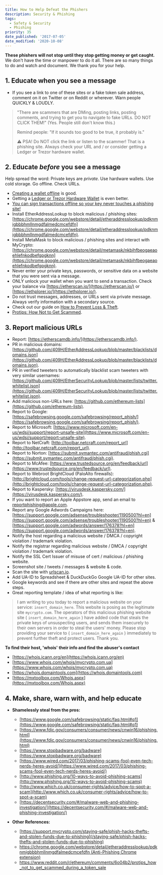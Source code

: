 ```yaml
---
title: How to Help Defeat the Phishers
description: Security & Phishing
tags:
  - Safety & Security
  - Phishing
priority: 35
date_published: '2017-07-05'
date_modified: '2020-10-08'
---
```


**These phishers will not stop until they stop getting money or get caught.** We don't have the time or manpower to do it all. There are so many things to do and watch and document. We thank you for your help.

## 1. Educate when you see a message

- If you see a link to one of these sites or a fake token sale address, comment on it on Twitter or on Reddit or wherever. Warn people QUICKLY & LOUDLY.

> "There are scammers that are DMing, posting links, posting comments, and trying to get you to navigate to fake URLs. DO NOT CLICK THEM!" (Yes. People still don't know this.)
>
> Remind people: "If it sounds too good to be true, it probably is."
>
> ⚠ PSA! Do NOT click the link or listen to the scammer! That is a phishing site. Always check your URL and / or consider getting a Ledger or Trezor hardware wallet.

## 2. Educate _before_ you see a message

Help spread the word: Private keys are _private_. Use hardware wallets. Use cold storage. Go offline. Check URLs.

- [Creating a wallet offline](/how-to/offline/how-to-run-mycrypto-offline-and-locally) is good.
- Getting a [Ledger or Trezor Hardware Wallet](/staying-safe/hardware-wallet-recommendations) is even better.
- [You can sign transactions offline so your key never touches a phishing site!](/how-to/sending/how-to-make-an-offline-transaction)
- Install EtherAddressLookup to block malicious / phishing sites: [https://chrome.google.com/webstore/detail/etheraddresslookup/pdknmigbbbhmllnmgdfalmedcmcefdfn](https://chrome.google.com/webstore/detail/etheraddresslookup/pdknmigbbbhmllnmgdfalmedcmcefdfn).
- Install MetaMask to block malicious / phishing sites and interact with MyCrypto: [https://chrome.google.com/webstore/detail/metamask/nkbihfbeogaeaoehlefnkodbefgpgknn](https://chrome.google.com/webstore/detail/metamask/nkbihfbeogaeaoehlefnkodbefgpgknn).
- Never enter your private keys, passwords, or sensitive data on a website that you were sent via a message.
- ONLY unlock your wallet when you want to send a transaction. Check your balance via [https://etherscan.io/](https://etherscan.io/) or [https://ethplorer.io/](https://ethplorer.io/).
- Do not trust messages, addresses, or URLs sent via private message. Always verify information with a secondary source.
- Check out our guide on [How to Prevent Loss & Theft](/staying-safe/protecting-yourself-and-your-funds).
- [Protips: How Not to Get Scammed](/staying-safe/mycrypto-protips-how-not-to-get-scammed-during-ico).

## 3. Report malicious URLs

- Report: [https://etherscamdb.info/](https://etherscamdb.info/).
- PR in malicious domains: [https://github.com/409H/EtherAddressLookup/blob/master/blacklists/domains.json](https://github.com/409H/EtherAddressLookup/blob/master/blacklists/domains.json).
- PR in verified tweeters to automatically blacklist scam tweeters with very similar usernames: [https://github.com/409H/EtherSecurityLookup/blob/master/lists/twitter.whitelist.json](https://github.com/409H/EtherSecurityLookup/blob/master/lists/twitter.whitelist.json).
- Add malicious non-URLs here: [https://github.com/ethereum-lists](https://github.com/ethereum-lists).
- Report to Google: [https://safebrowsing.google.com/safebrowsing/report_phish/](https://safebrowsing.google.com/safebrowsing/report_phish/).
- Report to Microsoft: [https://www.microsoft.com/en-us/wdsi/support/report-unsafe-site](https://www.microsoft.com/en-us/wdsi/support/report-unsafe-site).
- Report to NetCraft: [http://toolbar.netcraft.com/report_url](http://toolbar.netcraft.com/report_url).
- Report to Norton: [https://submit.symantec.com/antifraud/phish.cgi](https://submit.symantec.com/antifraud/phish.cgi).
- Report to McAfee: [https://www.trustedsource.org/en/feedback/url](https://www.trustedsource.org/en/feedback/url).
- Report to Webroot BrightCloud (PaloAlto firewalls): [http://brightcloud.com/tools/change-request-url-categorization.php](http://brightcloud.com/tools/change-request-url-categorization.php).
- Report to Kaspersky: [https://virusdesk.kaspersky.com/](https://virusdesk.kaspersky.com/).
- If you want to report an Apple Appstore app, send an email to reportphishing@apple.com.
- Report any Google Adwords Campaigns here: [https://support.google.com/adsense/troubleshooter/1190500?hl=en](https://support.google.com/adsense/troubleshooter/1190500?hl=en) & [https://support.google.com/adwords/answer/176378?hl=en](https://support.google.com/adwords/answer/176378?hl=en).
- Notify the host regarding a malicious website / DMCA / copyright violation / trademark violation.
- Notify the registrar regarding malicious website / DMCA / copyright violation / trademark violation.
- Notify the SSL Cert Issuer of misuse of cert / malicious / phishing website.
- Screenshot site / tweets / messages & website & code.
- Scan the site with [urlscan.io](https://urlscan.io).
- Add UA-ID to Spreadsheet & DuckDuckGo Google UA-ID for other sites.
- Google keywords and see if there are other sites and repeat the above steps.
- Great reporting template / idea of what reporting is like:

> I am writing to you today to report a malicious website on your service: `insert_domain_here`. This website is posing as the legitimate site `mycrypto.com`. The operators of this malicious phishing website site ( `insert_domain_here_again` ) have added code that steals the private keys of unsuspecting users, and sends them insecurely to their own servers in order to steal the users' money. Please stop providing your service to ( `insert_domain_here_again` ) immediately to prevent further theft and protect users. Thank you.

**To find their host, 'whois' their info and find the abuser's contact**

- [https://whois.icann.org/en](https://whois.icann.org/en)
- [https://www.whois.com/whois/mycrypto.com.ua](https://www.whois.com/whois/mycrypto.com.ua)
- [https://whois.domaintools.com](https://whois.domaintools.com)
- [https://mxtoolbox.com/Whois.aspx](https://mxtoolbox.com/Whois.aspx)

## 4. Make, share, warn with, and help educate

- **Shamelessly steal from the pros:**

  - [https://www.google.com/safebrowsing/static/faq.html#q1](https://www.google.com/safebrowsing/static/faq.html#q1)
  - [https://www.fdic.gov/consumers/consumer/news/cnwin16/phishing.html](https://www.fdic.gov/consumers/consumer/news/cnwin16/phishing.html)
  - [https://www.stopbadware.org/badware](https://www.stopbadware.org/badware)
  - [https://www.wired.com/2017/03/phishing-scams-fool-even-tech-nerds-heres-avoid/](https://www.wired.com/2017/03/phishing-scams-fool-even-tech-nerds-heres-avoid/)
  - [http://www.phishing.org/10-ways-to-avoid-phishing-scams](http://www.phishing.org/10-ways-to-avoid-phishing-scams)
  - [http://www.which.co.uk/consumer-rights/advice/how-to-spot-a-scam](http://www.which.co.uk/consumer-rights/advice/how-to-spot-a-scam)
  - [https://decentsecurity.com/#/malware-web-and-phishing-investigation/](https://decentsecurity.com/#/malware-web-and-phishing-investigation/)

- **Other References:**
  - [https://support.mycrypto.com/staying-safe/phish-hacks-thefts-and-stolen-funds-due-to-phishing](/staying-safe/phish-hacks-thefts-and-stolen-funds-due-to-phishing)
  - [https://chrome.google.com/webstore/detail/etheraddresslookup/pdknmigbbbhmllnmgdfalmedcmcefdfn (Anti-Phishing Chrome extension)](https://chrome.google.com/webstore/detail/etheraddresslookup/pdknmigbbbhmllnmgdfalmedcmcefdfn)
  - <https://www.reddit.com/r/ethereum/comments/6o04b2/protips_how_not_to_get_scammed_during_a_token_sale>
